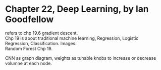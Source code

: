 # Chapter 22, Deep Learning, by Ian Goodfellow  

refers to chp 19.6 gradient descent.  
Chp 19 is about traditional machine learning, Regression, Logistic Regression, Classification.  Images.  
Random Forest Chp 19.  

CNN as graph diagram, weights as tunable knobs to increase or decrease volumne at each node.  

<img src=""  >  
